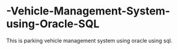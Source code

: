# -Vehicle-Management-System-using-Oracle-SQL
This is parking vehicle management system using oracle using sql.
